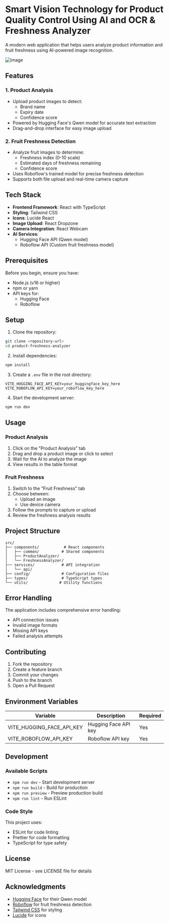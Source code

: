 # Smart Vision Technology for Product Quality Control Using AI and OCR & Freshness Analyzer

A modern web application that helps users analyze product information and fruit freshness using AI-powered image recognition.

![image](https://github.com/user-attachments/assets/9e7243f7-fcad-4fe9-8e1e-2dd284b2ca16)


## Features

### 1. Product Analysis
- Upload product images to detect:
  - Brand name
  - Expiry date
  - Confidence score
- Powered by Hugging Face's Qwen model for accurate text extraction
- Drag-and-drop interface for easy image upload

### 2. Fruit Freshness Detection
- Analyze fruit images to determine:
  - Freshness index (0-10 scale)
  - Estimated days of freshness remaining
  - Confidence score
- Uses Roboflow's trained model for precise freshness detection
- Supports both file upload and real-time camera capture

## Tech Stack

- **Frontend Framework**: React with TypeScript
- **Styling**: Tailwind CSS
- **Icons**: Lucide React
- **Image Upload**: React Dropzone
- **Camera Integration**: React Webcam
- **AI Services**:
  - Hugging Face API (Qwen model)
  - Roboflow API (Custom fruit freshness model)

## Prerequisites

Before you begin, ensure you have:
- Node.js (v16 or higher)
- npm or yarn
- API keys for:
  - Hugging Face
  - Roboflow

## Setup

1. Clone the repository:
```bash
git clone <repository-url>
cd product-freshness-analyzer
```

2. Install dependencies:
```bash
npm install
```

3. Create a `.env` file in the root directory:
```env
VITE_HUGGING_FACE_API_KEY=your_huggingface_key_here
VITE_ROBOFLOW_API_KEY=your_roboflow_key_here
```

4. Start the development server:
```bash
npm run dev
```

## Usage

### Product Analysis
1. Click on the "Product Analysis" tab
2. Drag and drop a product image or click to select
3. Wait for the AI to analyze the image
4. View results in the table format

### Fruit Freshness
1. Switch to the "Fruit Freshness" tab
2. Choose between:
   - Upload an image
   - Use device camera
3. Follow the prompts to capture or upload
4. Review the freshness analysis results

## Project Structure

```
src/
├── components/           # React components
│   ├── common/          # Shared components
│   ├── ProductAnalyzer/
│   └── FreshnessAnalyzer/
├── services/            # API integration
│   └── api/
├── config/              # Configuration files
├── types/               # TypeScript types
└── utils/              # Utility functions
```

## Error Handling

The application includes comprehensive error handling:
- API connection issues
- Invalid image formats
- Missing API keys
- Failed analysis attempts

## Contributing

1. Fork the repository
2. Create a feature branch
3. Commit your changes
4. Push to the branch
5. Open a Pull Request

## Environment Variables

| Variable | Description | Required |
|----------|-------------|-----------|
| VITE_HUGGING_FACE_API_KEY | Hugging Face API key | Yes |
| VITE_ROBOFLOW_API_KEY | Roboflow API key | Yes |

## Development

### Available Scripts

- `npm run dev` - Start development server
- `npm run build` - Build for production
- `npm run preview` - Preview production build
- `npm run lint` - Run ESLint

### Code Style

This project uses:
- ESLint for code linting
- Prettier for code formatting
- TypeScript for type safety

## License

MIT License - see LICENSE file for details

## Acknowledgments

- [Hugging Face](https://huggingface.co/) for their Qwen model
- [Roboflow](https://roboflow.com/) for fruit freshness detection
- [Tailwind CSS](https://tailwindcss.com/) for styling
- [Lucide](https://lucide.dev/) for icons
